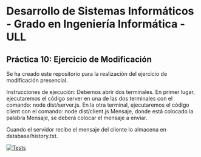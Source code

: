 # Desarrollo de Sistemas Informáticos - Grado en Ingeniería Informática - ULL

## Práctica 10: Ejercicio de Modificación

Se ha creado este repositorio para la realización del ejercicio de modificación presencial.

Instrucciones de ejecución: Debemos abrir dos terminales. En primer lugar, ejecutaremos el código server en una de las dos terminales con el comando: node dist/server.js.
En la otra terminal, ejecutaremos el código client con el comando: node dist/client.js Mensaje, donde está colocado la palabra Mensaje, se deberá colocar el mensaje a enviar.

Cuando el servidor recibe el mensaje del cliente lo almacena en database/history.txt.

[![Tests](https://github.com/alu0101228020/MODIFICACION_PE103_PRACTICA10/actions/workflows/node.js.yml/badge.svg)](https://github.com/alu0101228020/MODIFICACION_PE103_PRACTICA10/actions/workflows/node.js.yml)